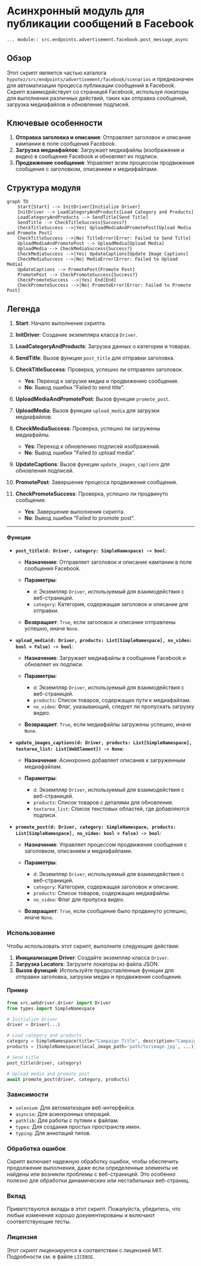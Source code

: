 # Асинхронный модуль для публикации сообщений в Facebook

```rst
... module:: src.endpoints.advertisement.facebook.post_message_async
```

## Обзор

Этот скрипт является частью каталога `hypotez/src/endpoints/advertisement/facebook/scenarios` и предназначен для автоматизации процесса публикации сообщений в Facebook. Скрипт взаимодействует со страницей Facebook, используя локаторы для выполнения различных действий, таких как отправка сообщений, загрузка медиафайлов и обновление подписей.

## Ключевые особенности

1.  **Отправка заголовка и описания**: Отправляет заголовок и описание кампании в поле сообщения Facebook.
2.  **Загрузка медиафайлов**: Загружает медиафайлы (изображения и видео) в сообщение Facebook и обновляет их подписи.
3.  **Продвижение сообщения**: Управляет всем процессом продвижения сообщения с заголовком, описанием и медиафайлами.

## Структура модуля

```mermaid
graph TD
    Start[Start] --> InitDriver[Initialize Driver]
    InitDriver --> LoadCategoryAndProducts[Load Category and Products]
    LoadCategoryAndProducts --> SendTitle[Send Title]
    SendTitle --> CheckTitleSuccess{Success?}
    CheckTitleSuccess -->|Yes| UploadMediaAndPromotePost[Upload Media and Promote Post]
    CheckTitleSuccess -->|No| TitleError[Error: Failed to Send Title]
    UploadMediaAndPromotePost --> UploadMedia[Upload Media]
    UploadMedia --> CheckMediaSuccess{Success?}
    CheckMediaSuccess -->|Yes| UpdateCaptions[Update Image Captions]
    CheckMediaSuccess -->|No| MediaError[Error: Failed to Upload Media]
    UpdateCaptions --> PromotePost[Promote Post]
    PromotePost --> CheckPromoteSuccess{Success?}
    CheckPromoteSuccess -->|Yes| End[End]
    CheckPromoteSuccess -->|No| PromoteError[Error: Failed to Promote Post]
```

## Легенда

1.  **Start**: Начало выполнения скрипта.
2.  **InitDriver**: Создание экземпляра класса `Driver`.
3.  **LoadCategoryAndProducts**: Загрузка данных о категории и товарах.
4.  **SendTitle**: Вызов функции `post_title` для отправки заголовка.
5.  **CheckTitleSuccess**: Проверка, успешно ли отправлен заголовок.

    *   **Yes**: Переход к загрузке медиа и продвижению сообщения.
    *   **No**: Вывод ошибки "Failed to send title".
6.  **UploadMediaAndPromotePost**: Вызов функции `promote_post`.
7.  **UploadMedia**: Вызов функции `upload_media` для загрузки медиафайлов.
8.  **CheckMediaSuccess**: Проверка, успешно ли загружены медиафайлы.

    *   **Yes**: Переход к обновлению подписей изображений.
    *   **No**: Вывод ошибки "Failed to upload media".
9.  **UpdateCaptions**: Вызов функции `update_images_captions` для обновления подписей.
10. **PromotePost**: Завершение процесса продвижения сообщения.
11. **CheckPromoteSuccess**: Проверка, успешно ли продвинуто сообщение.

    *   **Yes**: Завершение выполнения скрипта.
    *   **No**: Вывод ошибки "Failed to promote post".

---

#### Функции

*   **`post_title(d: Driver, category: SimpleNamespace) -> bool`**:

    *   **Назначение**: Отправляет заголовок и описание кампании в поле сообщения Facebook.
    *   **Параметры**:

        *   `d`: Экземпляр `Driver`, используемый для взаимодействия с веб-страницей.
        *   `category`: Категория, содержащая заголовок и описание для отправки.
    *   **Возвращает**: `True`, если заголовок и описание отправлены успешно, иначе `None`.
*   **`upload_media(d: Driver, products: List[SimpleNamespace], no_video: bool = False) -> bool`**:

    *   **Назначение**: Загружает медиафайлы в сообщение Facebook и обновляет их подписи.
    *   **Параметры**:

        *   `d`: Экземпляр `Driver`, используемый для взаимодействия с веб-страницей.
        *   `products`: Список товаров, содержащих пути к медиафайлам.
        *   `no_video`: Флаг, указывающий, следует ли пропускать загрузку видео.
    *   **Возвращает**: `True`, если медиафайлы загружены успешно, иначе `None`.
*   **`update_images_captions(d: Driver, products: List[SimpleNamespace], textarea_list: List[WebElement]) -> None`**:

    *   **Назначение**: Асинхронно добавляет описания к загруженным медиафайлам.
    *   **Параметры**:

        *   `d`: Экземпляр `Driver`, используемый для взаимодействия с веб-страницей.
        *   `products`: Список товаров с деталями для обновления.
        *   `textarea_list`: Список текстовых областей, где добавляются подписи.

*   **`promote_post(d: Driver, category: SimpleNamespace, products: List[SimpleNamespace], no_video: bool = False) -> bool`**:

    *   **Назначение**: Управляет процессом продвижения сообщения с заголовком, описанием и медиафайлами.
    *   **Параметры**:

        *   `d`: Экземпляр `Driver`, используемый для взаимодействия с веб-страницей.
        *   `category`: Категория, содержащая заголовок и описание.
        *   `products`: Список товаров, содержащих медиафайлы.
        *   `no_video`: Флаг для пропуска видео.
    *   **Возвращает**: `True`, если сообщение было продвинуто успешно, иначе `None`.

### Использование

Чтобы использовать этот скрипт, выполните следующие действия:

1.  **Инициализация Driver**: Создайте экземпляр класса `Driver`.
2.  **Загрузка Locators**: Загрузите локаторы из файла JSON.
3.  **Вызов функций**: Используйте предоставленные функции для отправки заголовка, загрузки медиа и продвижения сообщения.

#### Пример

```python
from src.webdriver.driver import Driver
from types import SimpleNamespace

# Initialize Driver
driver = Driver(...)

# Load category and products
category = SimpleNamespace(title="Campaign Title", description="Campaign Description")
products = [SimpleNamespace(local_image_path='path/to/image.jpg', ...)]

# Send title
post_title(driver, category)

# Upload media and promote post
await promote_post(driver, category, products)
```

### Зависимости

*   `selenium`: Для автоматизации веб-интерфейса.
*   `asyncio`: Для асинхронных операций.
*   `pathlib`: Для работы с путями к файлам.
*   `types`: Для создания простых пространств имен.
*   `typing`: Для аннотаций типов.

### Обработка ошибок

Скрипт включает надежную обработку ошибок, чтобы обеспечить продолжение выполнения, даже если определенные элементы не найдены или возникли проблемы с веб-страницей. Это особенно полезно для обработки динамических или нестабильных веб-страниц.

### Вклад

Приветствуются вклады в этот скрипт. Пожалуйста, убедитесь, что любые изменения хорошо документированы и включают соответствующие тесты.

### Лицензия

Этот скрипт лицензируется в соответствии с лицензией MIT. Подробности см. в файле `LICENSE`.